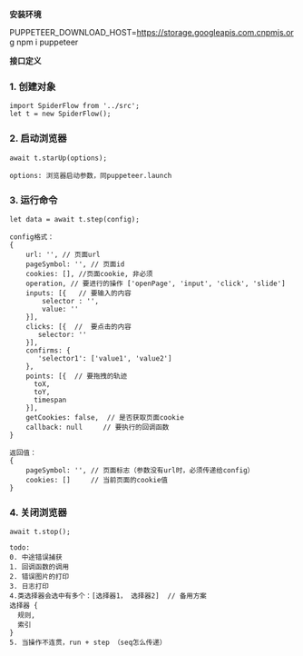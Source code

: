 **安装环境**

PUPPETEER_DOWNLOAD_HOST=https://storage.googleapis.com.cnpmjs.org npm i puppeteer

**接口定义**

### 1. 创建对象

```
import SpiderFlow from '../src';
let t = new SpiderFlow();
```

### 2. 启动浏览器

```
await t.starUp(options);

options: 浏览器启动参数，同puppeteer.launch
```

### 3. 运行命令
```
let data = await t.step(config);

config格式：
{
    url: '', // 页面url
    pageSymbol: '', // 页面id
    cookies: [], //页面cookie, 非必须
    operation, // 要进行的操作 ['openPage', 'input', 'click', 'slide']
    inputs: [{   // 要输入的内容
        selector : '',
        value: ''
    }],
    clicks: [{  //  要点击的内容
       selector: ''
    }], 
    confirms: {
       'selector1': ['value1', 'value2'] 
    },
    points: [{  // 要拖拽的轨迹
      toX,
      toY,
      timespan 
    }],
    getCookies: false,  // 是否获取页面cookie
    callback: null     // 要执行的回调函数
}

返回值：
{
    pageSymbol: '', // 页面标志（参数没有url时，必须传递给config）
    cookies: []     // 当前页面的cookie值
}
 ```
 
 ### 4. 关闭浏览器
 ```
 await t.stop();
```


```
todo: 
0. 中途错误捕获
1. 回调函数的调用
2. 错误图片的打印
3. 日志打印
4.类选择器会选中有多个：[选择器1， 选择器2]  // 备用方案
选择器 {
  规则,
  索引
}
5. 当操作不连贯，run + step （seq怎么传递）
```